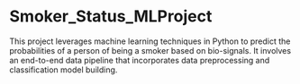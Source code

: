 # Smoker_Status_MLProject
This project leverages machine learning techniques in Python to predict the probabilities of a person of being a smoker based on bio-signals. It involves an end-to-end data pipeline that incorporates data preprocessing and classification model building. 
